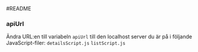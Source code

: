 #README
### apiUrl
Ändra URL:en till variabeln `apiUrl` till den localhost server du är på i följande JavaScript-filer:
`detailsScript.js`
`listScript.js`
